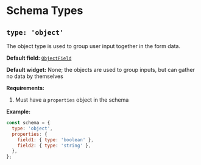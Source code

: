 # Schema Types

## `type: 'object'`
The object type is used to group user input together in the form data.

<!-- TODO: Mention something about the special 'view:' naming -->

**Default field:** [`ObjectField`](available-uifields.md#objectfield)

**Default widget:** None; the objects are used to group inputs, but can gather
no data by themselves
<!-- TODO: Verify this is true -->

**Requirements:**
1. Must have a `properties` object in the schema

**Example:**
```js
const schema = {
  type: 'object',
  properties: {
    field1: { type: 'boolean' },
    field2: { type: 'string' },
  },
};
```
